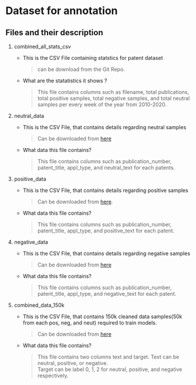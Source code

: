 # Dataset for annotation 

## Files and their description

1.	combined_all_stats_csv 
	- This is the CSV File containing statstics for patent dataset  
		> can be download from the Git Repo.
	- What are the statatistics it shows ?	
		> This file contains columns such as filename, total publications, total positive samples, total negative samples, and total neutral samples per every week of the year from 2010-2020. 

2. neutral_data
	- This is the CSV File, that contains details regarding neutral samples 
		> Can be downloaded from [here](https://drive.google.com/file/d/1YV6vLXIDnhuHYLps79cQB5JZLHybQKGu/view?usp=sharing)  	
	- What data this file contains?
		> This file contains columns such as publication_number, patent_title, appl_type, and neutral_text for each patents.	

3. positive_data 
	- This is the CSV File, that contains details regarding positive samples 
		> Can be downloaded from [here](https://drive.google.com/file/d/17omak-R3Q7aQnbNOBT7nXCAPERT3sa4m/view?usp=sharing).  	
	- What data this file contains?
		> This file contains columns such as publication_number, patent_title, appl_type, and positive_text for each patent.	 

4. negative_data
	- This is the CSV File, that contains details regarding negative samples 
		> Can be downloaded from [here](https://drive.google.com/file/d/1QL5eCP0E405rlfjxw2G8hAFxInlg9CWw/view?usp=sharing)  	
	- What data this file contains?
		> This file contains columns such as publication_number, patent_title, appl_type, and negative_text for each patent.	 

5. combined_data_150k
	- This is the CSV File, that contains 150k cleaned data samples(50k from each pos, neg, and neut) required to train models. 
		> Can be downloaded from [here](https://drive.google.com/file/d/1p9wUMP7TE5vZqo2BunvJaE2wGXFm7Rsr/view?usp=sharing)  	
	- What data this file contains?
		> This file contains two columns text and target. 
		> Text can be neutral, positive, or negative.  
		> Target can be label 0, 1, 2 for neutral, positive, and negative respectively.    
